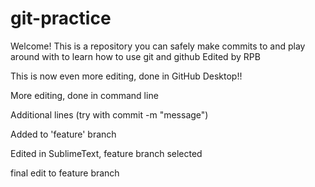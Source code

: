 # git-practice

Welcome! This is a repository you can safely make commits to and play around with to learn how to use git and github
Edited by RPB


This is now even more editing, done in GitHub Desktop!!


More editing, done in command line

Additional lines (try with commit -m "message")

Added to 'feature' branch

Edited in SublimeText, feature branch selected

final edit to feature branch